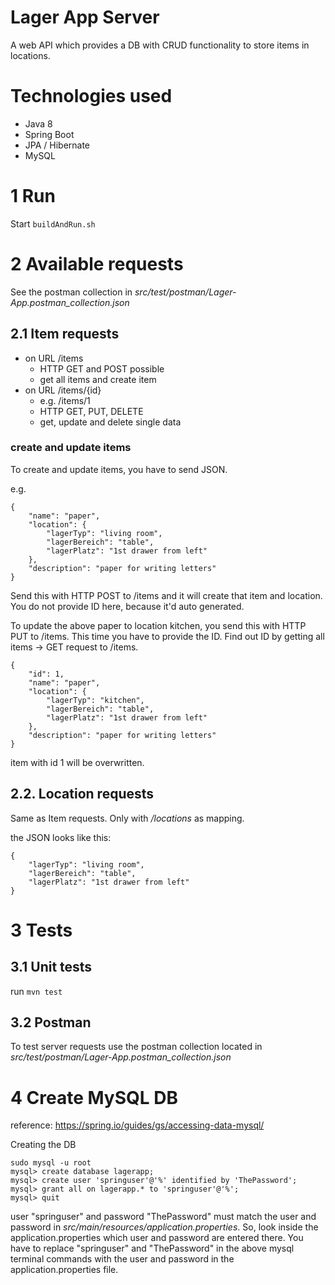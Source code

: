 # Lager App Server
A web API which provides a DB with CRUD functionality to
store items in locations.

# Technologies used
* Java 8
* Spring Boot
* JPA / Hibernate
* MySQL

# 1 Run
Start `buildAndRun.sh`

# 2 Available requests
See the postman collection in
*src/test/postman/Lager-App.postman_collection.json*

## 2.1 Item requests
* on URL /items
    * HTTP GET and POST possible
    * get all items and create item
* on URL /items/{id}
    * e.g. /items/1
    * HTTP GET, PUT, DELETE
    * get, update and delete single data
    
### create and update items
To create and update items, you have to send JSON.
    
e.g.

```
{
    "name": "paper",
    "location": {
        "lagerTyp": "living room",
        "lagerBereich": "table",
        "lagerPlatz": "1st drawer from left"
    },
    "description": "paper for writing letters"
}
```
Send this with HTTP POST to /items and it will create
that item and location. You do not provide ID here,
because it'd auto generated.

To update the above paper to location kitchen, you send
this with HTTP PUT to /items. This time you have to
provide the ID. Find out ID by getting all items ->
GET request to /items.

```
{
    "id": 1,
    "name": "paper",
    "location": {
        "lagerTyp": "kitchen",
        "lagerBereich": "table",
        "lagerPlatz": "1st drawer from left"
    },
    "description": "paper for writing letters"
}
```
item with id 1 will be overwritten.

## 2.2. Location requests
Same as Item requests. Only with */locations* as mapping.

the JSON looks like this:
```
{
    "lagerTyp": "living room",
    "lagerBereich": "table",
    "lagerPlatz": "1st drawer from left"
}
```

# 3 Tests
## 3.1 Unit tests
run `mvn test`

## 3.2 Postman
To test server requests use the postman collection located
in *src/test/postman/Lager-App.postman_collection.json*


# 4 Create MySQL DB
reference:
https://spring.io/guides/gs/accessing-data-mysql/

Creating the DB
```
sudo mysql -u root
mysql> create database lagerapp;
mysql> create user 'springuser'@'%' identified by 'ThePassword';
mysql> grant all on lagerapp.* to 'springuser'@'%';
mysql> quit
```
user "springuser" and password "ThePassword" must match
the user and password in
*src/main/resources/application.properties*. So, look
inside the application.properties which user and
password are entered there. You have to replace
"springuser" and "ThePassword" in the above
 mysql terminal commands with the user and
password in the application.properties file.
